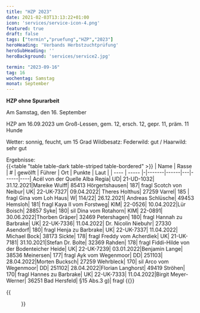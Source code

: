 ```yaml
---
title: "HZP 2023"
date: 2021-02-03T13:13:22+01:00
icon: 'services/service-icon-4.png'
featured: true
draft: false
tags: ["termin","pruefung","HZP","2023"]
heroHeading: 'Verbands Herbstzuchtprüfung'
heroSubHeading: ''
heroBackground: 'services/service2.jpg'

termin: "2023-09-16"
tag: 16
wochentag: Samstag
monat: September
---
```


**HZP ohne Spurarbeit**

Am Samstag, den 16. September  

HZP am 16.09.2023 um Groß-Lessen, gem. 12, ersch. 12, gepr. 11, präm. 11 Hunde

Wetter: sonnig, feucht, um 15 Grad Wildbesatz: Federwild: gut / Haarwild: sehr gut

Ergebnisse:  
{{<table "table table-dark table-striped table-bordered" >}}
  | Name | Rasse | # | gewölft | Führer | Ort | Punkte | Laut |
  | ---- | ----- |-|-------|------|---|------|----|
  Acél von der Quelle Alba Regia| UD| 21-UD-1032| 31.12.2021|Mareike Wulff| 85413 Hörgertshausen| 187| fragl
  Scotch von Neibur| UK| 22-UK-7327| 09.04.2022| Theres Holthus| 27259 Varrel| 185 | fragl
  Gina vom Loh Haus| W| 114/22| 26.12.2021| Andreas Schlüsche| 49453 Hemsloh| 181| fragl
  Kaya II vom Forstweg| KlM| 22-0526| 10.04.2022|Lür Boisch| 28857 Syke| 180| sil
  Dina vom Rotahorn| KlM| 22-0891| 30.06.2022|Thorben Gräper| 32469 Petershagen| 180| fragl
  Hannah zu Barbrake| UK| 22-UK-7336| 11.04.2022| Dr. Nicolin Niebuhr| 27330 Asendorf| 180| fragl
  Henja zu Barbrake| UK| 22-UK-7337| 11.04.2022| Michael Bock| 38173 Sickte| 178| fragl
  Freddy vom Acherdiek| UK| 21-UK-7181| 31.10.2021|Stefan Dr. Bolte| 32369 Rahden| 178| fragl
  Fiddi-Hilde von der Bodenteicher Heide| UK| 22-UK-7239| 03.01.2022|Benjamin Lange| 38536 Meinersen| 177| fragl
  Ayk vom Wegenmoor| DD| 251103| 28.04.2022|Morten Bucksch| 27259 Wehrbleck| 170| sil
  Arco vom Wegenmoor| DD| 251102| 28.04.2022|Florian Langhorst| 49419 Ströhen| 170| fragl
  Hannes zu Barbrake| UK| 22-UK-7333| 11.04.2022|Birgit Meyer-Werner| 36251 Bad Hersfeld| §15 Abs.3 g)| fragl
{{</table>}}

{{<figure class="no-photoswipe fullwidth" src="/images/pruefungen/hzp2023_2.jpg">}}
